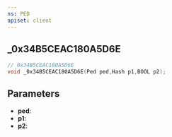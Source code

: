 ```yaml
---
ns: PED
apiset: client
---
```

## _0x34B5CEAC180A5D6E

```c
// 0x34B5CEAC180A5D6E
void _0x34B5CEAC180A5D6E(Ped ped,Hash p1,BOOL p2);
```


## Parameters
* **ped**:
* **p1**:
* **p2**:



